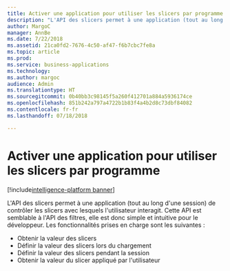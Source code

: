 ```yaml
---
title: Activer une application pour utiliser les slicers par programme
description: "L'API des slicers permet à une application (tout au long d'une session) de contrôler les slicers avec lesquels l'utilisateur interagit."
author: MargoC
manager: AnnBe
ms.date: 7/22/2018
ms.assetid: 21ca0fd2-7676-4c50-af47-f6b7cbc7fe8a
ms.topic: article
ms.prod: 
ms.service: business-applications
ms.technology: 
ms.author: margoc
audience: Admin
ms.translationtype: HT
ms.sourcegitcommit: 0b40bb3c98145f5a260f412701a884a5936174ce
ms.openlocfilehash: 851b242a797a4722b1b83f4a4b2d8c73dbf84082
ms.contentlocale: fr-fr
ms.lasthandoff: 07/18/2018

---
```

#  <a name="enable-an-application-to-programmatically-use-slicers"></a>Activer une application pour utiliser les slicers par programme

[!include[intelligence-platform banner](../../includes/intelligence-platform.md)]



L'API des slicers permet à une application (tout au long d'une session) de contrôler les slicers avec lesquels l'utilisateur interagit. Cette API est semblable à l'API des filtres, elle est donc simple et intuitive pour le développeur. Les fonctionnalités prises en charge sont les suivantes :

-   Obtenir la valeur des slicers
-   Définir la valeur des slicers lors du chargement
-   Définir la valeur des slicers pendant la session
-   Obtenir la valeur du slicer appliqué par l'utilisateur

